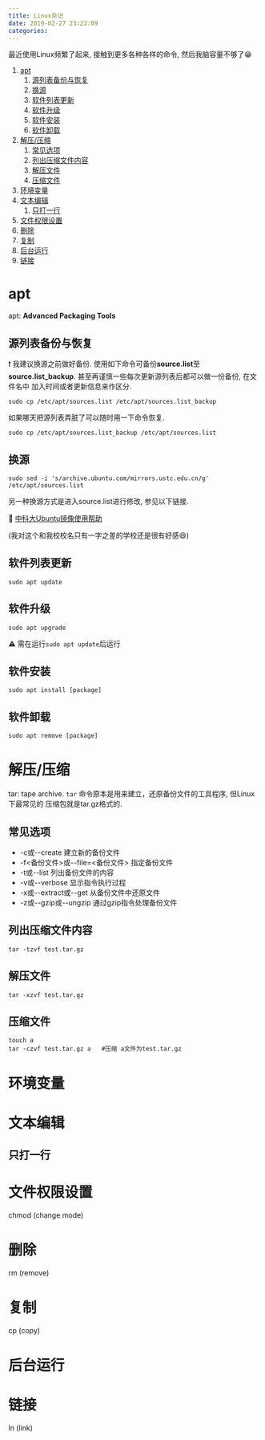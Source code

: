 ```yaml
---
title: Linux杂记
date: 2019-02-27 23:23:09
categories:
---
```


最近使用Linux频繁了起来, 接触到更多各种各样的命令, 然后我脑容量不够了:grin:

<!-- More -->

1. [apt](#apt)
   1. [源列表备份与恢复](#源列表备份与恢复)
   2. [换源](#换源)
   3. [软件列表更新](#软件列表更新)
   4. [软件升级](#软件升级)
   5. [软件安装](#软件安装)
   6. [软件卸载](#软件卸载)
2. [解压/压缩](#解压压缩)
   1. [常见选项](#常见选项)
   2. [列出压缩文件内容](#列出压缩文件内容)
   3. [解压文件](#解压文件)
   4. [压缩文件](#压缩文件)
3. [环境变量](#环境变量)
4. [文本编辑](#文本编辑)
   1. [只打一行](#只打一行)
5. [文件权限设置](#文件权限设置)
6. [删除](#删除)
7. [复制](#复制)
8. [后台运行](#后台运行)
9. [链接](#链接)

# apt

apt: **Advanced Packaging Tools**

## 源列表备份与恢复

:exclamation: 我建议换源之前做好备份. 使用如下命令可备份**source.list**至
**source.list_backup**. 甚至再谨慎一些每次更新源列表后都可以做一份备份, 在文件名中
加入时间或者更新信息来作区分.

```shell
sudo cp /etc/apt/sources.list /etc/apt/sources.list_backup
```

如果哪天把源列表弄脏了可以随时用一下命令恢复.

```shell
sudo cp /etc/apt/sources.list_backup /etc/apt/sources.list
```

## 换源

```shell
sudo sed -i 's/archive.ubuntu.com/mirrors.ustc.edu.cn/g' /etc/apt/sources.list
```

另一种换源方式是进入source.list进行修改, 参见以下链接.

:link: [中科大Ubuntu镜像使用帮助](https://lug.ustc.edu.cn/wiki/mirrors/help/ubuntu)

(我对这个和我校校名只有一字之差的学校还是很有好感:smile:)

## 软件列表更新

```shell
sudo apt update
```

## 软件升级

```shell
sudo apt upgrade
```

:warning: 需在运行`sudo apt update`后运行

## 软件安装

```shell
sudo apt install [package]
```

## 软件卸载

```shell
sudo apt remove [package]
```

# 解压/压缩

tar: tape archive. `tar` 命令原本是用来建立，还原备份文件的工具程序, 但Linux下最常见的
压缩包就是tar.gz格式的.

## 常见选项

- -c或--create 建立新的备份文件
- -f<备份文件>或--file=<备份文件> 指定备份文件
- -t或--list 列出备份文件的内容
- -v或--verbose 显示指令执行过程
- -x或--extract或--get 从备份文件中还原文件
- -z或--gzip或--ungzip 通过gzip指令处理备份文件

## 列出压缩文件内容

```shell
tar -tzvf test.tar.gz
```

## 解压文件

```shell
tar -xzvf test.tar.gz
```

## 压缩文件

```shell
touch a
tar -czvf test.tar.gz a   #压缩 a文件为test.tar.gz
```

# 环境变量

# 文本编辑

## 只打一行

# 文件权限设置

chmod (change mode)

# 删除

rm (remove)

# 复制

cp (copy)

# 后台运行

# 链接

ln (link)